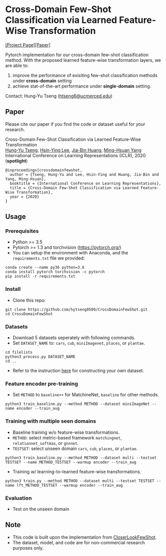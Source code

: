 # Cross-Domain Few-Shot Classification via Learned Feature-Wise Transformation 
[[Project Page]]()[[Paper]](https://openreview.net/forum?id=SJl5Np4tPr)

Pytorch implementation for our cross-domain few-shot classification method. With the proposed learned feature-wise transformation layers, we are able to:

1. improve the performance of exisiting few-shot classification methods under **cross-domain** setting
2. achieve stat-of-the-art performance under **single-domain** setting.

Contact: Hung-Yu Tseng (htseng6@ucmerced.edu)

## Paper
Please cite our paper if you find the code or dataset useful for your research.

Cross-Domain Few-Shot Classification via Learned Feature-Wise Transformation<br>
[Hung-Yu Tseng](https://sites.google.com/site/hytseng0509/), [Hsin-Ying Lee](http://vllab.ucmerced.edu/hylee/), [Jia-Bin Huang](https://filebox.ece.vt.edu/~jbhuang/), [Ming-Hsuan Yang](http://faculty.ucmerced.edu/mhyang/)<br>
International Conference on Learning Representations (ICLR), 2020 (**spotlight**)
```
@inproceedings{crossdomainfewshot,
  author = {Tseng, Hung-Yu and Lee, Hsin-Ying and Huang, Jia-Bin and Yang, Ming-Hsuan},
  booktitle = {International Conference on Learning Representations},
  title = {Cross-Domain Few-Shot Classification via Learned Feature-Wise Transformation},
  year = {2020}
}
```

## Usage

### Prerequisites
- Python >= 3.5
- Pytorch >= 1.3 and torchvision (https://pytorch.org/)
- You can setup the environment with Anaconda, and the `requirements.txt` file we provided:
```
conda create --name py36 python=3.6
conda install pytorch torchvision -c pytorch
pip install -r requirements.txt
```

### Install
- Clone this repo:
```
git clone https://github.com/hytseng0509/CrossDomainFewShot.git
cd CrossDomainFewShot
```

### Datasets
- Download 5 datasets seperately with following commands.
- Set `DATASET_NAME` to: `cars`, `cub`, `miniImagenet`, `places`, or `plantae`.
```
cd filelists
python3 process.py DATASET_NAME
cd ..
```
- Refer to the instruction [here](https://github.com/wyharveychen/CloserLookFewShot#self-defined-setting) for constructing your own dataset.

### Feature encoder pre-training
- Set `METHOD` to `baseline++` for MatchineNet, `baseline` for other methods.
```
python3 train_baseline.py --method METHOD --dataset miniImageNet --name encoder --train_aug
```

### Training with multiple seen domains
- Baseline training w/o feature-wise transformations.
- `METHOD`: select metric-based framework `matchingnet`, `relationnet_softmax`, or `gnnnet`.
- `TESTSET`: select unseen domain `cars`, `cub`, `places`, or `plantae`.
```
python3 train_baseline.py --method METHOD --dataset multi --testset TESTSET --name METHOD_TESTSET --warmup encoder --train_aug
```
- Training w/ learning-to-learned feature-wise transformations.
```
python3 train.py --method METHOD --dataset multi --testset TESTSET --name lft_METHOD_TESTSET --warmup encoder --train_aug
```

### Evaluation
- Test on the unseen domain

## Note
- This code is built upon the implementation from [CloserLookFewShot](https://github.com/wyharveychen/CloserLookFewShot).
- The dataset, model, and code are for non-commercial research purposes only.
